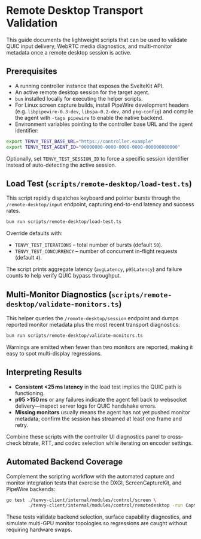 # Remote Desktop Transport Validation

This guide documents the lightweight scripts that can be used to validate QUIC input delivery, WebRTC media diagnostics, and multi-monitor metadata once a remote desktop session is active.

## Prerequisites

* A running controller instance that exposes the SvelteKit API.
* An active remote desktop session for the target agent.
* `bun` installed locally for executing the helper scripts.
* For Linux screen capture builds, install PipeWire development headers (e.g. `libpipewire-0.3-dev`, `libspa-0.2-dev`, and `pkg-config`) and compile the agent with `-tags pipewire` to enable the native backend.
* Environment variables pointing to the controller base URL and the agent identifier:

```bash
export TENVY_TEST_BASE_URL="https://controller.example"
export TENVY_TEST_AGENT_ID="00000000-0000-0000-0000-000000000000"
```

Optionally, set `TENVY_TEST_SESSION_ID` to force a specific session identifier instead of auto-detecting the active session.

## Load Test (`scripts/remote-desktop/load-test.ts`)

This script rapidly dispatches keyboard and pointer bursts through the `/remote-desktop/input` endpoint, capturing end-to-end latency and success rates.

```bash
bun run scripts/remote-desktop/load-test.ts
```

Override defaults with:

* `TENVY_TEST_ITERATIONS` – total number of bursts (default `50`).
* `TENVY_TEST_CONCURRENCY` – number of concurrent in-flight requests (default `4`).

The script prints aggregate latency (`avgLatency`, `p95Latency`) and failure counts to help verify QUIC bypass throughput.

## Multi-Monitor Diagnostics (`scripts/remote-desktop/validate-monitors.ts`)

This helper queries the `/remote-desktop/session` endpoint and dumps reported monitor metadata plus the most recent transport diagnostics:

```bash
bun run scripts/remote-desktop/validate-monitors.ts
```

Warnings are emitted when fewer than two monitors are reported, making it easy to spot multi-display regressions.

## Interpreting Results

* **Consistent <25 ms latency** in the load test implies the QUIC path is functioning.
* **p95 >150 ms** or any failures indicate the agent fell back to websocket delivery—inspect server logs for QUIC handshake errors.
* **Missing monitors** usually means the agent has not yet pushed monitor metadata; confirm the session has streamed at least one frame and retry.

Combine these scripts with the controller UI diagnostics panel to cross-check bitrate, RTT, and codec selection while iterating on encoder settings.

## Automated Backend Coverage

Complement the scripting workflow with the automated capture and monitor integration tests that exercise the DXGI, ScreenCaptureKit, and PipeWire backends:

```bash
go test ./tenvy-client/internal/modules/control/screen \
        ./tenvy-client/internal/modules/control/remotedesktop -run Capture
```

These tests validate backend selection, surface capability diagnostics, and simulate multi-GPU monitor topologies so regressions are caught without requiring hardware swaps.
